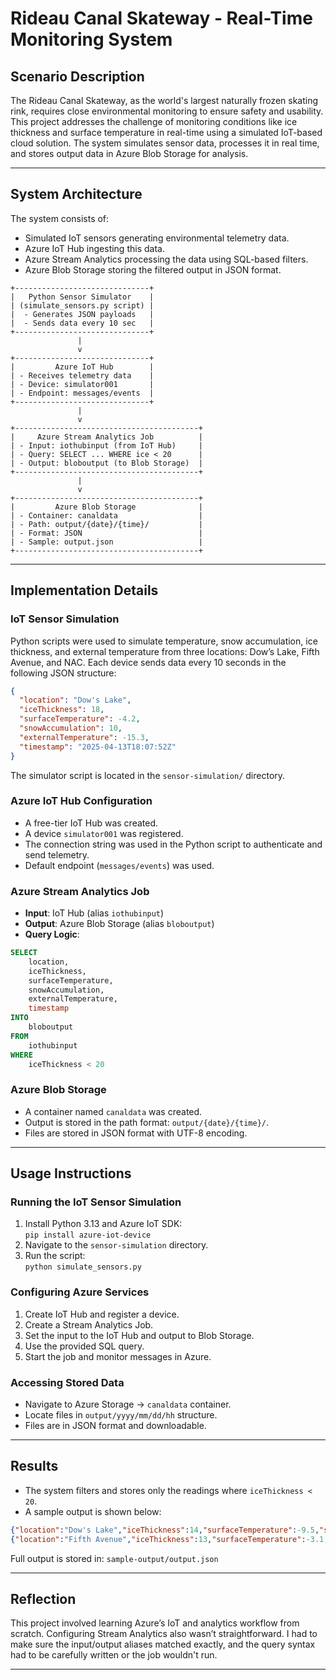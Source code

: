 # Rideau Canal Skateway - Real-Time Monitoring System

## Scenario Description

The Rideau Canal Skateway, as the world's largest naturally frozen skating rink, requires close environmental monitoring to ensure safety and usability. This project addresses the challenge of monitoring conditions like ice thickness and surface temperature in real-time using a simulated IoT-based cloud solution. The system simulates sensor data, processes it in real time, and stores output data in Azure Blob Storage for analysis.

---

## System Architecture

The system consists of:

- Simulated IoT sensors generating environmental telemetry data.
- Azure IoT Hub ingesting this data.
- Azure Stream Analytics processing the data using SQL-based filters.
- Azure Blob Storage storing the filtered output in JSON format.
```
+------------------------------+
|   Python Sensor Simulator    |
| (simulate_sensors.py script) |
|  - Generates JSON payloads   |
|  - Sends data every 10 sec   |
+------------------------------+
               |
               v
+------------------------------+
|         Azure IoT Hub        |
| - Receives telemetry data    |
| - Device: simulator001       |
| - Endpoint: messages/events  |
+------------------------------+
               |
               v
+-----------------------------------------+
|     Azure Stream Analytics Job          |
| - Input: iothubinput (from IoT Hub)     |
| - Query: SELECT ... WHERE ice < 20      |
| - Output: bloboutput (to Blob Storage)  |
+-----------------------------------------+
               |
               v
+-----------------------------------------+
|         Azure Blob Storage              |
| - Container: canaldata                  |
| - Path: output/{date}/{time}/           |
| - Format: JSON                          |
| - Sample: output.json                   |
+-----------------------------------------+

```
---

## Implementation Details

### IoT Sensor Simulation

Python scripts were used to simulate temperature, snow accumulation, ice thickness, and external temperature from three locations: Dow’s Lake, Fifth Avenue, and NAC. Each device sends data every 10 seconds in the following JSON structure:

```json
{
  "location": "Dow's Lake",
  "iceThickness": 18,
  "surfaceTemperature": -4.2,
  "snowAccumulation": 10,
  "externalTemperature": -15.3,
  "timestamp": "2025-04-13T18:07:52Z"
}
```

The simulator script is located in the `sensor-simulation/` directory.

### Azure IoT Hub Configuration

- A free-tier IoT Hub was created.
- A device `simulator001` was registered.
- The connection string was used in the Python script to authenticate and send telemetry.
- Default endpoint (`messages/events`) was used.

### Azure Stream Analytics Job

- **Input**: IoT Hub (alias `iothubinput`)
- **Output**: Azure Blob Storage (alias `bloboutput`)
- **Query Logic**:

```sql
SELECT
    location,
    iceThickness,
    surfaceTemperature,
    snowAccumulation,
    externalTemperature,
    timestamp
INTO
    bloboutput
FROM
    iothubinput
WHERE
    iceThickness < 20
```

### Azure Blob Storage

- A container named `canaldata` was created.
- Output is stored in the path format: `output/{date}/{time}/`.
- Files are stored in JSON format with UTF-8 encoding.

---

## Usage Instructions

### Running the IoT Sensor Simulation

1. Install Python 3.13 and Azure IoT SDK:  
   `pip install azure-iot-device`
2. Navigate to the `sensor-simulation` directory.
3. Run the script:  
   `python simulate_sensors.py`

### Configuring Azure Services

1. Create IoT Hub and register a device.
2. Create a Stream Analytics Job.
3. Set the input to the IoT Hub and output to Blob Storage.
4. Use the provided SQL query.
5. Start the job and monitor messages in Azure.

### Accessing Stored Data

- Navigate to Azure Storage → `canaldata` container.
- Locate files in `output/yyyy/mm/dd/hh` structure.
- Files are in JSON format and downloadable.

---

## Results

- The system filters and stores only the readings where `iceThickness < 20`.
- A sample output is shown below:

```json
{"location":"Dow's Lake","iceThickness":14,"surfaceTemperature":-9.5,"snowAccumulation":16,"externalTemperature":-12.2,"timestamp":"2025-04-13T18:10:08Z"}
{"location":"Fifth Avenue","iceThickness":13,"surfaceTemperature":-3.1,"snowAccumulation":5,"externalTemperature":-6.9,"timestamp":"2025-04-13T18:10:19Z"}
```

Full output is stored in: `sample-output/output.json`

---

## Reflection

This project involved learning Azure’s IoT and analytics workflow from scratch. Configuring Stream Analytics also wasn’t straightforward. I had to make sure the input/output aliases matched exactly, and the query syntax had to be carefully written or the job wouldn't run.

---
